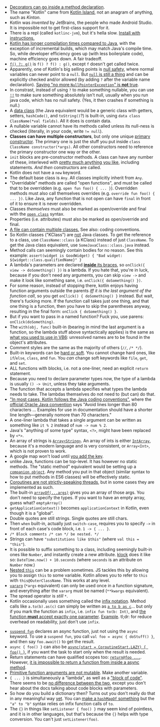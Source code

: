 - [Decorators can go inside a method declaration](https://github.com/mapbox/mapbox-navigation-android/pull/1733/files#diff-dcd7ab28ce2157b472a650814946d1e39a8ce0caf1ec851302a28e0dd60a7232R511).
- The name "Kotlin" came from [Kotlin Island](https://en.wikipedia.org/wiki/Kotlin_Island), not an anagram of anything, such as _Kinton_.
- Kotlin was _invented_ by JetBrains, the people who made Android Studio. It is impossible not to get first-class support for it.
- There is a repl (called `kotlinc-jvm`), but it's hella slow. [Install with instructions.](https://kotlinlang.org/docs/tutorials/command-line.html)
- [Kotlin has longer compilation times compared to Java](https://medium.com/keepsafe-engineering/kotlin-vs-java-compilation-speed-e6c174b39b5d), with the exception of incremental builds, which may match Java's compile time. So, while developer efficiency goes up (with less boilerplate code), machine efficiency goes down. A fair tradeoff.
- [`f() ?: g()`](https://en.wikipedia.org/wiki/Elvis_operator) is `f() ? f() : g()`, except `f` doesn't get called twice.
- Apparently, one of Kotlin's big selling points is [null safety](https://kotlinlang.org/docs/reference/null-safety.html), where normal variables can never point to a `null`. But [`null` is still a thing](https://kotlinlang.org/docs/reference/null-safety.html) and can be explicitly checked and/or allowed (by adding `?` after the variable name declaration). [Saying "no more `NullPointerException`" is **not** true](https://clearbridgemobile.com/java-vs-kotlin-which-is-the-better-option-for-android-app-development/).
- In constrast, instead of using `?` to make something nullable, you can use [`!!`](https://kotlinlang.org/docs/reference/null-safety.html#the--operator) to make sure something absolutely isn't null, usually when you run java code, which has no null safety. (Yes, it then crashes if something is null.)
- A [data class](https://kotlinlang.org/docs/reference/data-classes.html) (the Java equivalent would be a generic class with getters, setters, `hashCode()`, and `toString()`?) is built-in, using `data class ClassName(*val fields)`. All it does is contain data.
- A nullable variable cannot have its methods called unless its null-ness is checked (literally, in your code, write `!= null`).
- **Classes can have multiple constructors**, but only one unique [primary constructor](https://kotlinlang.org/docs/reference/classes.html#constructors). The primary one is just the stuff you put inside `class ClassName constructor(*args)`. All other constructors need to reference the primary constructor one way or the other.
- `init` blocks are pre-constructor methods. A class can have any number of these, interleved with [pretty much anything you like](https://kotlinlang.org/docs/reference/classes.html#constructors), including statements. _And then_ constructors are called.
- Kotlin does not have a `new` keyword.
- The default base class is `Any`. All classes implicitly inherit from `Any`.
- "Overridable" methods are called "open functions", and must be called that to be overridden (e.g. `open fun foo() { ... }`). Overridden methods must also call themselves overrides (e.g. `override fun foo() { ... })`. Like Java, any function that is not open can have `final` in front of it to ensure it is never overridden.
- Classes _themselves_ must also be marked as open/override and final with the [`open class`](https://kotlinlang.org/docs/tutorials/kotlin-for-py/inheritance.html) syntax.
- Properties (i.e. attributes) must also be marked as open/override and final.
- [A file can contain multiple classes.](https://kotlinlang.org/docs/reference/coding-conventions.html) See also: coding conventions.
- So Kotlin classes ("KClass") are [not](https://kotlinlang.org/docs/reference/reflection.html) Java classes. To get the reference to a class, use `ClassName::class` (a KClass) instead of just `ClassName`. To get the Java class equivalent, use `SomeJavaClass::class.java` instead.
- Method calls can seemingly contain bodies for no reason. See this example: `assert(widget is GoodWidget) { "Bad widget: ${widget::class.qualifiedName}" }`
- A lambda's parameters are declared [**inside** its braces](https://medium.com/@dbottillo/kotlin-by-examples-methods-and-lambdas-25aef7544365), so `onClick({ view -> doSomething() })` is a lambda. If you hate that, you're in luck, because if you don't need any arguments, you can skip `view ->` and make it look like something sane, i.e. `onClick({ doSomething() })`.
- For some reason, instead of stopping there, kotlin enjoys having function arguments outside the parents _iff it is the last argument of the function call_, so you get `onClick() { doSomething() }` instead. But wait, there's fucking more. If the function call takes just one thing, and that one thing is a function, then you have to skip the parentheses anyway, resulting in the final form: `onClick { doSomething() }`.
- But if you want to pass in a named function? Fuck you, use parens: `onClick(doSomething)`.
- The `with(obj, func)` built-in (bearing in mind the last argument is a function, so the lambda stuff above syntactically applies) is the same as [what you used to use in VB6](https://docs.microsoft.com/en-us/dotnet/visual-basic/language-reference/statements/with-end-with-statement): unresolved names are to be found in the object's attributes.
- Comment styles are the same as the majority of others (`//`, `/* */`).
- Built-in keywords can be [hard or soft](https://kotlinlang.org/docs/reference/keyword-reference.html). You cannot change hard ones, like `if`/`else`, `class`, and `fun`. You _can_ change soft keywords like `file`, `get`, and `set`.
- ALL functions with blocks, i.e. not a one-liner, need an explicit `return` statement.
- Because you need to declare parameter types now, the type of a lambda is usually `() -> Unit`, unless they take arguments.
- The function that accepts a lambda specifies what types the lambda needs to take. The lambdas themselves do not need to (but can) do that.
- ["In most cases, Kotlin follows the Java coding conventions"](https://kotlinlang.org/docs/reference/coding-conventions.html#formatting), where the [official Oracle Java convention](https://www.oracle.com/technetwork/java/codeconventions-150003.pdf) says "Avoid lines longer than 80 characters ... Examples for use in documentation should have a shorter line length—generally nomore than 70 characters."
- A one-liner lambda that takes a single argument can be written as something like `it % 2` instead of `num -> num % 2`.
- Java's "anything of some type" syntax, `<?>`, might have been replaced by `<*>`.
- An array of strings is [`Array<String>`](https://stackoverflow.com/a/44239940/1558430). An array of ints is either [`IntArray`](https://kotlinlang.org/api/latest/jvm/stdlib/kotlin/-int-array/index.html), because it's a modern language and is very consistent, or `Array<Int>`, which is not proven to work.
- A google map won't load until [you add the key](https://www.raywenderlich.com/230-introduction-to-google-maps-api-for-android-with-kotlin).
- unlike Java, functions can be top-level. It has however no static methods. The "static method" equivalent would be setting up a [`companion object`](https://android.jlelse.eu/daily-kotlin-static-methods-9330552cde8a). Any method you put in that object (similar syntax to how to put methods in ES6 classes) will be effectively static.
- [Coroutines are not strictly-speaking threads](https://github.com/Kotlin/kotlinx.coroutines), but in some cases they are implemented as such.
- The built-in [`arrayOf(...args)`](https://stackoverflow.com/questions/44239869/whats-the-kotlin-equivalent-of-javas-string) gives you an array of those args. You don't need to specify the types. If you want to have an empty array, guess what? `emptyArray()`
- `getApplicationContext()` becomes `applicationContext` in Kotlin, even though it is a "global".
- Double quotes are still strings. Single quotes are still chars.
- Then `when` built-in, actually just `switch-case`, requires you to specify `->` in front of each case's code block, i.e. `1 -> { ... }`.
- `/* Block comments /* can */ be nested. */`
- Strings can have `"substitutions like $this"` (where `val this = "this"`).
- It is possible to suffix something to a class, including seemingly built-in ones like `Number`, and instantly create a new attribute. [klock](https://korlibs.soywiz.com/klock/#unix-timestamp) does it like so: `DateTime.now() + 10.seconds` (where `seconds` is an attribute on `Number` now.)
- [Nested `this`](https://kotlinlang.org/docs/reference/this-expressions.html) can be a problem sometimes. JS tackles this by allowing you to assign `this` to some variable. Kotlin allows you to refer to `this` with `this@OuterClassName`. This works at any level.
- [`vararg`](https://www.callicoder.com/kotlin-functions/) (`*args` equivalent) can only be used once in a function signature, and everything after the `vararg` must be named (`**kwargs` equivalent).
- The spread operator is *still* `*`.
- Kotlin occasionally uses something called the [infix notation](https://en.wikipedia.org/wiki/Infix_notation). Method calls like `a.to(b).as(c)` can simply be written as [`a to b as c`](https://www.callicoder.com/kotlin-infix-notation/)... but only if you mark the function as `infix`, i.e. `infix fun to(b: Int)`, and [the function **must** accept exactly one parameter](https://kotlinlang.org/docs/reference/functions.html#infix-notation). [Example](sources/0009.kt). tl;dr: for reduce overhead on readability, just don't use `infix`.
* [`suspend fun`](https://kotlinlang.org/docs/reference/coroutines/composing-suspending-functions.html) declares an async function, just not using the `async` keyword. To use a `suspend fun`, you call `val foo = async { doStuff() }`, and then say `foo.await()` to get the result.
* `async { foo() }` can also be [`async(start = CoroutineStart.LAZY) { foo() }`](https://kotlinlang.org/docs/reference/coroutines/composing-suspending-functions.html#lazily-started-async), if you want the task to start only when the result is needed.
* Return statements can have qualified scopes too: [`return@foo ...`](https://stackoverflow.com/questions/45348820/using-return-inside-a-lambda). However, [it is impossible to return a function from inside a async method](https://stackoverflow.com/a/45732988/1558430).
* [Primitive function arguments are not mutable](https://stackoverflow.com/questions/44109098/how-do-i-make-method-param-mutable-in-kotlin). Make another variable.
* `{ ... }` is simultaneously a "lambda", as well as a ["block of code"](https://kotlinlang.org/docs/reference/scope-functions.html). There seems to be [no difference between the two](https://kotlinlang.org/docs/reference/lambdas.html#instantiating-a-function-type), except you don't hear about the docs talking about code blocks with parameters.
* So how do you build a dictionary then? Turns out you don't really do that in any meaningful way [yet](https://stackoverflow.com/a/50322520/1558430). You can [make a `hashMapOf` something](https://stackoverflow.com/a/42161067/1558430) but the `"a" to "b"` syntax relies on infix function calls of `to`.
* The `{}` in things like `setListener { foo() }` may seem kind of pointless, and it is in other languages, but that's because the `{}` helps with type conversion. You can't just `setListener(foo)`.
